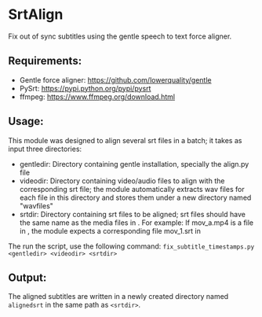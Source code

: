 SrtAlign
========

Fix out of sync subtitles using the gentle speech to text force aligner.

Requirements:
------------

* Gentle force aligner: https://github.com/lowerquality/gentle
* PySrt: https://pypi.python.org/pypi/pysrt
* ffmpeg: https://www.ffmpeg.org/download.html

Usage:
-----
This module was designed to align several srt files in a batch; 
it takes as input three directories:
* gentledir: Directory containing gentle installation,
            specially the align.py file
* videodir: Directory containing video/audio files to align with the 
            corresponding srt file; the module automatically extracts 
            wav files for each file in this directory and stores them 
            under a new directory named "wavfiles"
* srtdir: Directory containing srt files to be aligned; srt files 
            should have the same name as the media files in <videodir>.
            For example: If mov_a.mp4 is a file in <videodir>, the module
            expects a corresponding file mov_1.srt in <srtdir>

The run the script, use the following command:
```fix_subtitle_timestamps.py <gentledir> <videodir> <srtdir>```

Output:
------

The aligned subtitles are written in a newly created directory named ```alignedsrt``` in the same path as ```<srtdir>```.
